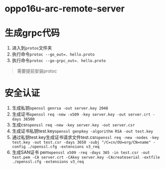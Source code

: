 # oppo16u-arc-remote-server

# 生成grpc代码

1. 进入到`protos`文件夹
2. 执行命令`protoc --go_out=. hello.proto`
3. 执行命令`protoc --go-grpc_out=. hello.proto`

> 需要提前安装protoc

# 安全认证

1. 生成私钥`openssl genrsa -out server.key 2048`
2. 生成证书`openssl req -new -x509 -key server.key -out server.crt -days 36500`
3. 生成csr`openssl req -new -key server.key -out server.csr`
4. 生成证书私钥test.key`openssl genpkey -algorithm RSA -out test.key`
5. 通过私钥test.key生成证书请求文件test.csr`openssl req -new -nodes -key test.key -out test.csr -days 3650 -subj "/C=cn/OU=org/CN=name" -config ./openssl.cfg -extensions v3_req`
6. 生成SAN证书 pem`openssl x509 -req -days 365 -in test.csr -out test.pem -CA server.crt -CAkey server.key -CAcreateserial -extfile ./openssl.cfg -extensions v3_req` 